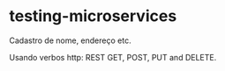 # testing-microservices

Cadastro de nome, endereço etc.

Usando verbos http: REST GET, POST, PUT and DELETE.
